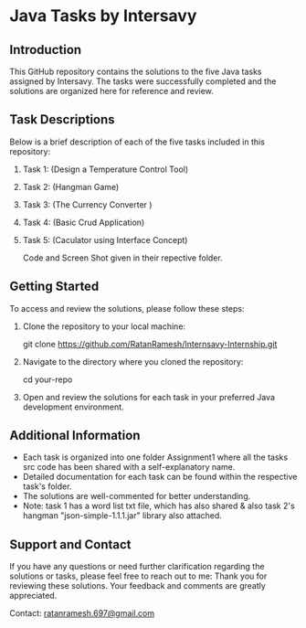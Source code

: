 # Java Tasks by Intersavy

## Introduction

This GitHub repository contains the solutions to the five Java tasks assigned by Intersavy. The tasks were successfully completed and the solutions are organized here for reference and review.

## Task Descriptions

Below is a brief description of each of the five tasks included in this repository:

1. Task 1: (Design a Temperature Control Tool)


2. Task 2: (Hangman Game)


3. Task 3: (The Currency Converter )
   

4. Task 4: (Basic Crud Application)
   

5. Task 5: (Caculator using Interface Concept)

   Code and Screen Shot given in their repective folder.




## Getting Started

To access and review the solutions, please follow these steps:

1. Clone the repository to your local machine:
   
   git clone https://github.com/RatanRamesh/Internsavy-Internship.git
   

2. Navigate to the directory where you cloned the repository:
   
   cd your-repo
   

3. Open and review the solutions for each task in your preferred Java development environment.

## Additional Information

- Each task is organized into one folder Assignment1 where all the tasks src code has been shared with a self-explanatory name.
- Detailed documentation for each task can be found within the respective task's folder.
- The solutions are well-commented for better understanding.
- Note: task 1 has a word list txt file, which has also shared & also task 2's hangman "json-simple-1.1.1.jar" library also attached.

## Support and Contact

If you have any questions or need further clarification regarding the solutions or tasks, please feel free to reach out to me:
Thank you for reviewing these solutions. Your feedback and comments are greatly appreciated.

Contact:
ratanramesh.697@gmail.com

